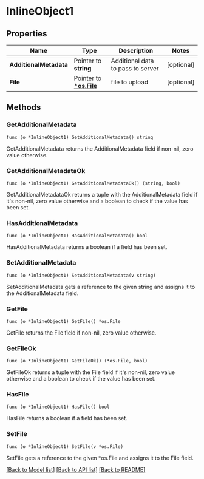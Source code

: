 # InlineObject1

## Properties

Name | Type | Description | Notes
------------ | ------------- | ------------- | -------------
**AdditionalMetadata** | Pointer to **string** | Additional data to pass to server | [optional] 
**File** | Pointer to [***os.File**](*os.File.md) | file to upload | [optional] 

## Methods

### GetAdditionalMetadata

`func (o *InlineObject1) GetAdditionalMetadata() string`

GetAdditionalMetadata returns the AdditionalMetadata field if non-nil, zero value otherwise.

### GetAdditionalMetadataOk

`func (o *InlineObject1) GetAdditionalMetadataOk() (string, bool)`

GetAdditionalMetadataOk returns a tuple with the AdditionalMetadata field if it's non-nil, zero value otherwise
and a boolean to check if the value has been set.

### HasAdditionalMetadata

`func (o *InlineObject1) HasAdditionalMetadata() bool`

HasAdditionalMetadata returns a boolean if a field has been set.

### SetAdditionalMetadata

`func (o *InlineObject1) SetAdditionalMetadata(v string)`

SetAdditionalMetadata gets a reference to the given string and assigns it to the AdditionalMetadata field.

### GetFile

`func (o *InlineObject1) GetFile() *os.File`

GetFile returns the File field if non-nil, zero value otherwise.

### GetFileOk

`func (o *InlineObject1) GetFileOk() (*os.File, bool)`

GetFileOk returns a tuple with the File field if it's non-nil, zero value otherwise
and a boolean to check if the value has been set.

### HasFile

`func (o *InlineObject1) HasFile() bool`

HasFile returns a boolean if a field has been set.

### SetFile

`func (o *InlineObject1) SetFile(v *os.File)`

SetFile gets a reference to the given *os.File and assigns it to the File field.


[[Back to Model list]](../README.md#documentation-for-models) [[Back to API list]](../README.md#documentation-for-api-endpoints) [[Back to README]](../README.md)


